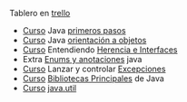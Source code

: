 Tablero en [trello](https://trello.com/b/dSotNCw1/g5-formaci%C3%B3n-java)

- [Curso](https://app.aluracursos.com/course/java-primeros-pasos)
Java [primeros pasos](primeros_pasos.md)
- [Curso](https://app.aluracursos.com/course/java-parte2-introduccion-orientada-objetos)
Java [orientación a objetos](orientacion_obj.md)
- [Curso](https://app.aluracursos.com/course/java-parte-3-entendiendo-herencia-interfaces)
Entendiendo [Herencia e Interfaces](herencia_interfaces.md)
- Extra [Enums y anotaciones](enums_anotaciones_java.md) java
- [Curso](https://app.aluracursos.com/course/java-excepciones) Lanzar y controlar
[Excepciones](excepciones.md)
- [Curso](https://app.aluracursos.com/course/java-lang-clase-object-string)
[Bibliotecas Principales](bibliotecas_principales.md) de Java
- [Curso](https://app.aluracursos.com/course/java-util-coleciones-wrappers-lambda-expressions)
[java.util](java_util.md)
